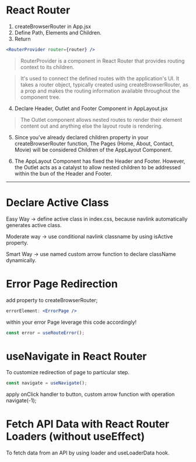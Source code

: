 # React Router

1. createBrowserRouter in App.jsx
2. Define Path, Elements and Children.
3. Return

```jsx
<RouterProvider router={router} />
```

> RouterProvider is a component in React Router that provides routing context to its children.

> It's used to connect the defined routes with the application's UI. It takes a router object, typically created using createBrowserRouter, as a prop and makes the routing information available throughout the component tree.

4. Declare Header, Outlet and Footer Component in AppLayout.jsx

> The Outlet component allows nested routes to render their element content out and anything else the layout route is rendering.

5. Since you've already declared children property in your createBrowserRouter function, The Pages (Home, About, Contact, Movie) will be considered Children of the AppLayout Component.

6. The AppLayout Component has fixed the Header and Footer. However, the Outlet acts as a catalyst to allow nested children to be addressed within the bun of the Header and Footer.

---

# Declare Active Class

Easy Way -> define active class in index.css, because navlink automatically generates active class.

Moderate way -> use conditional navlink classname by using isActive property.

Smart Way -> use named custom arrow function to declare className dynamically.

# Error Page Redirection

add property to createBrowserRouter;
```jsx
errorElement: <ErrorPage />
```
within your error Page leverage this code accordingly!
```jsx
const error = useRouteError();
```

# useNavigate in React Router

To customize redirection of page to particular step.

```jsx
const navigate = useNavigate();
```

apply onClick handler to button, custom arrow function with operation navigate(-1);


# Fetch API Data with React Router Loaders (without useEffect)

To fetch data from an API by using loader and useLoaderData hook.